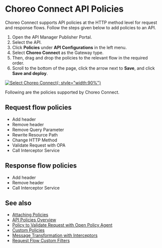 # Choreo Connect API Policies

Choreo Connect supports API policies at the HTTP method level for request and response flows. Follow the steps given below to add policies to an API.

1. Open the API Manager Publisher Portal.
2. Select the API.
3. Click **Policies** under **API Configurations** in the left menu.
4. Select **Choreo Connect** as the Gateway type. 
5. Then, drag and drop the policies to the relevant flow in the required order.
6. Scroll to the bottom of the page, click the arrow next to **Save**, and click **Save and deploy**.

[![Select Choreo Connect]({{base_path}}/assets/img/design/api-policies/choreo-connect-policy.png){: style="width:90%"}]({{base_path}}/assets/img/design/api-policies/choreo-connect-policy.png)

Following are the policies supported by Choreo Connect.

## Request flow policies

- Add header
- Remove header
- Remove Query Parameter
- Rewrite Resource Path
- Change HTTP Method
- Validate Request with OPA
- Call Interceptor Service

## Response flow policies

- Add header
- Remove header
- Call Interceptor Service

## See also

- [Attaching Policies]({{base_path}}/design/api-policies/attach-policy/)
- [API Policies Overview]({{base_path}}/design/api-policies/overview/)
- [Policy to Validate Request with Open Policy Agent]({{base_path}}/deploy-and-publish/deploy-on-gateway/choreo-connect/security/api-authorization/opa-validation/)
- [Custom Policies]({{base_path}}/design/api-policies/choreo-connect-policies/create-custom-cc-policy/)
- [Message Transformation with Interceptors]({{base_path}}/deploy-and-publish/deploy-on-gateway/choreo-connect/message-transformation/message-transformation-overview/)
- [Request Flow Custom Filters]({{base_path}}/deploy-and-publish/deploy-on-gateway/choreo-connect/extensions/custom-filters/)